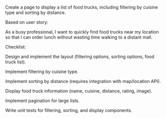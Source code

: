 Create a page to display a list of food trucks, including filtering by cuisine type and sorting by distance.

Based on user story:

As a busy professional, I want to quickly find food trucks near my location so that I can order lunch without wasting time walking to a distant mall.

Checklist:

Design and implement the layout (filtering options, sorting options, food truck list).

Implement filtering by cuisine type.

Implement sorting by distance (requires integration with map/location API).

Display food truck information (name, cuisine, distance, rating, image).

Implement pagination for large lists.

Write unit tests for filtering, sorting, and display components.

